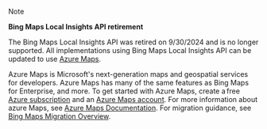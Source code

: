 > [!NOTE]
> **Bing Maps Local Insights API retirement**
>
>The Bing Maps Local Insights API was retired on 9/30/2024 and is no longer supported. All implementations using Bing Maps Local Insights API can be updated to use [Azure Maps](https://azure.microsoft.com/products/azure-maps).
>
> Azure Maps is Microsoft's next-generation maps and geospatial services for developers. Azure Maps has many of the same features as Bing Maps for Enterprise, and more. To get started with Azure Maps, create a free [Azure subscription](https://azure.microsoft.com/free) and an [Azure Maps account](/azure/azure-maps/how-to-manage-account-keys#create-a-new-account). For more information about azure Maps, see [Azure Maps Documentation](/azure/azure-maps/). For migration guidance, see [Bing Maps Migration Overview](/azure/azure-maps/migrate-bing-maps-overview).
